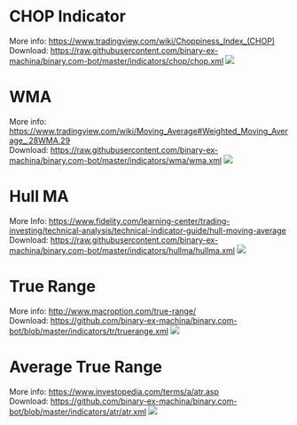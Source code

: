 # CHOP Indicator
More info: https://www.tradingview.com/wiki/Choppiness_Index_(CHOP)<br>
Download: https://raw.githubusercontent.com/binary-ex-machina/binary.com-bot/master/indicators/chop/chop.xml
![](https://github.com/binary-ex-machina/binary.com-bot/blob/master/indicators/chop/chop.png)

# WMA
More info: https://www.tradingview.com/wiki/Moving_Average#Weighted_Moving_Average_.28WMA.29<br>
Download: https://raw.githubusercontent.com/binary-ex-machina/binary.com-bot/master/indicators/wma/wma.xml
![](https://github.com/binary-ex-machina/binary.com-bot/blob/master/indicators/wma/wma.png)

# Hull MA
More Info: https://www.fidelity.com/learning-center/trading-investing/technical-analysis/technical-indicator-guide/hull-moving-average<br>
Download: https://raw.githubusercontent.com/binary-ex-machina/binary.com-bot/master/indicators/hullma/hullma.xml
![](https://github.com/binary-ex-machina/binary.com-bot/blob/master/indicators/hullma/hullma.png)

# True Range
More info: http://www.macroption.com/true-range/<br>
Download: https://github.com/binary-ex-machina/binary.com-bot/blob/master/indicators/tr/truerange.xml
![](https://github.com/binary-ex-machina/binary.com-bot/blob/master/indicators/tr/truerange.png)

# Average True Range
More info: https://www.investopedia.com/terms/a/atr.asp<br>
Download: https://github.com/binary-ex-machina/binary.com-bot/blob/master/indicators/atr/atr.xml
![](https://github.com/binary-ex-machina/binary.com-bot/blob/master/indicators/atr/atr.png)